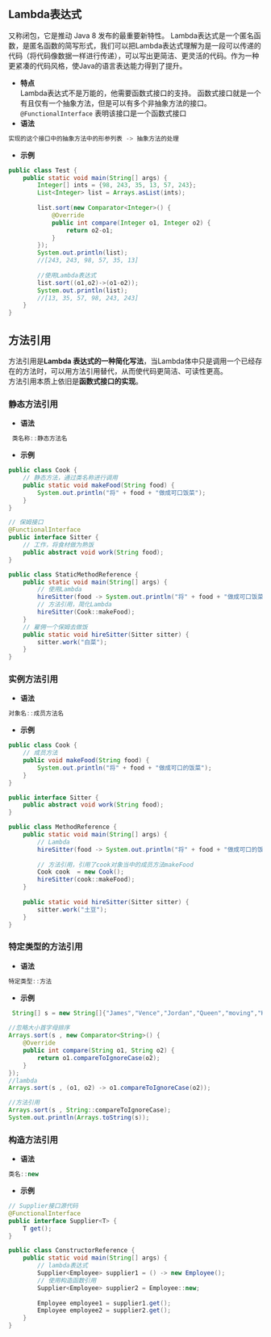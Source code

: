 ## Lambda表达式
又称闭包，它是推动 Java 8 发布的最重要新特性。
Lambda表达式是一个匿名函数，是匿名函数的简写形式，我们可以把Lambda表达式理解为是一段可以传递的代码（将代码像数据一样进行传递），可以写出更简洁、更灵活的代码。作为一种更紧凑的代码风格，使Java的语言表达能力得到了提升。
- **特点**  
	Lambda表达式不是万能的，他需要函数式接口的支持。
	函数式接口就是一个有且仅有一个抽象方法，但是可以有多个非抽象方法的接口。
	`@FunctionalInterface` 表明该接口是一个函数式接口
- **语法**
```java
实现的这个接口中的抽象方法中的形参列表 -> 抽象方法的处理
```
- **示例**
```java
public class Test {
    public static void main(String[] args) {
        Integer[] ints = {98, 243, 35, 13, 57, 243};
        List<Integer> list = Arrays.asList(ints);
        
        list.sort(new Comparator<Integer>() {
            @Override
            public int compare(Integer o1, Integer o2) {
                return o2-o1;
            }
        });
        System.out.println(list);
        //[243, 243, 98, 57, 35, 13]
        
        //使用Lambda表达式
        list.sort((o1,o2)->(o1-o2));
        System.out.println(list);
        //[13, 35, 57, 98, 243, 243]
    }
}
```

## 方法引用
方法引用是**Lambda 表达式的一种简化写法**，当Lambda体中只是调用一个已经存在的方法时，可以用方法引用替代，从而使代码更简洁、可读性更高。  
方法引用本质上依旧是**函数式接口的实现**。
### 静态方法引用
- **语法**
```java
 类名称::静态方法名
```
- **示例**
```java
public class Cook {
	// 静态方法，通过类名称进行调用
	public static void makeFood(String food) {
		System.out.println("将" + food + "做成可口饭菜");
	}
}

// 保姆接口
@FunctionalInterface
public interface Sitter {
	// 工作，将食材做为熟饭
	public abstract void work(String food);
}

public class StaticMethodReference {
	public static void main(String[] args) {
		// 使用Lambda
		hireSitter(food -> System.out.println("将" + food + "做成可口饭菜"));
		// 方法引用，简化Lambda
		hireSitter(Cook::makeFood);
	}
	// 雇佣一个保姆去做饭
	public static void hireSitter(Sitter sitter) {
		sitter.work("白菜");
	}
}
```
### 实例方法引用
- **语法**
```java
对象名::成员方法名
```
- **示例**
```java
public class Cook {
	// 成员方法
	public void makeFood(String food) {
		System.out.println("将" + food + "做成可口的饭菜");
	}
}

public interface Sitter {
	public abstract void work(String food);
}

public class MethodReference {
	public static void main(String[] args) {
		// Lambda
		hireSitter(food -> System.out.println("将" + food + "做成可口的饭菜"));
		
		// 方法引用，引用了cook对象当中的成员方法makeFood
		Cook cook  = new Cook();
		hireSitter(cook::makeFood);
	}
	
	public static void hireSitter(Sitter sitter) {
		sitter.work("土豆");
	}
}

```
### 特定类型的方法引用
- **语法**
```java
特定类型::方法
```
- **示例**
```java
 String[] s = new String[]{"James","Vence","Jordan","Queen","moving","Hello","aaa","Sss","bbb","jack"};
 
//忽略大小首字母排序
Arrays.sort(s , new Comparator<String>() {
	@Override
	public int compare(String o1, String o2) {
		return o1.compareToIgnoreCase(o2);
	}
});
//lambda
Arrays.sort(s , (o1, o2) -> o1.compareToIgnoreCase(o2));

//方法引用
Arrays.sort(s , String::compareToIgnoreCase);
System.out.println(Arrays.toString(s));
```
### 构造方法引用
- **语法**
```java
类名::new
```
- **示例**
```java
// Supplier接口源代码
@FunctionalInterface
public interface Supplier<T> {
    T get();
} 

public class ConstructorReference {  
    public static void main(String[] args) {  
        // lambda表达式  
        Supplier<Employee> supplier1 = () -> new Employee();  
        // 使用构造函数引用  
        Supplier<Employee> supplier2 = Employee::new;  
  
        Employee employee1 = supplier1.get();  
        Employee employee2 = supplier2.get();  
    }  
}
```